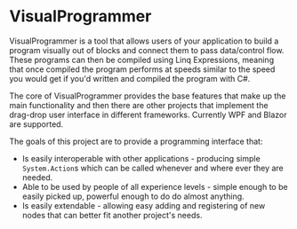 # **VisualProgrammer**

VisualProgrammer is a tool that allows users of your application to build a program visually out of blocks and connect them to pass data/control flow. These programs can then be compiled using Linq Expressions, meaning that once compiled the program performs at speeds similar to the speed you would get if you'd written and compiled the program with C#.

The core of VisualProgrammer provides the base features that make up the main functionality and then there are other projects that implement the drag-drop user interface in different frameworks. Currently WPF and Blazor are supported.

The goals of this project are to provide a programming interface that:
- Is easily interoperable with other applications - producing simple `System.Action`s which can be called whenever and where ever they are needed.
- Able to be used by people of all experience levels - simple enough to be easily picked up, powerful enough to do do almost anything.
- Is easily extendable - allowing easy adding and registering of new nodes that can better fit another project's needs.